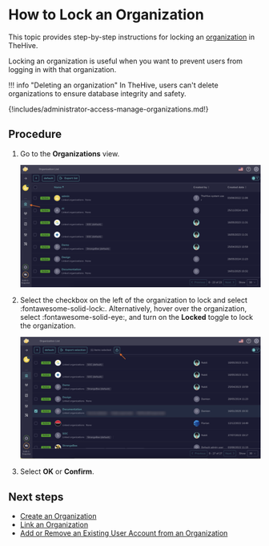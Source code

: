 # How to Lock an Organization

This topic provides step-by-step instructions for locking an [organization](about-organizations.md) in TheHive.

Locking an organization is useful when you want to prevent users from logging in with that organization.

!!! info "Deleting an organization"
    In TheHive, users can't delete organizations to ensure database integrity and safety.

{!includes/administrator-access-manage-organizations.md!}

<h2>Procedure</h2>

1. Go to the **Organizations** view.

    ![Organizations view](../../images/administration-guides/manage-organizations-organizations-view.png)

2. Select the checkbox on the left of the organization to lock and select :fontawesome-solid-lock:. Alternatively, hover over the organization, select :fontawesome-solid-eye:, and turn on the **Locked** toggle to lock the organization.

    ![Lock organization lock](../../images/administration-guides/lock-organization-lock.png)

3. Select **OK** or **Confirm**.

<h2>Next steps</h2>

* [Create an Organization](create-an-organization.md)
* [Link an Organization](link-an-organization.md)
* [Add or Remove an Existing User Account from an Organization](add-remove-an-existing-user-account-from-an-organization.md)
